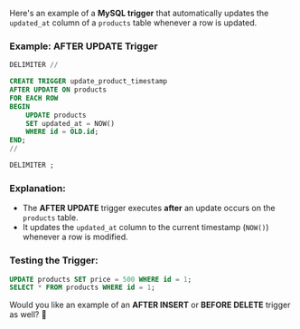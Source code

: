 Here's an example of a **MySQL trigger** that automatically updates the `updated_at` column of a `products` table whenever a row is updated.

### Example: AFTER UPDATE Trigger

```sql
DELIMITER //

CREATE TRIGGER update_product_timestamp
AFTER UPDATE ON products
FOR EACH ROW
BEGIN
    UPDATE products
    SET updated_at = NOW()
    WHERE id = OLD.id;
END;
//

DELIMITER ;
```

### Explanation:
- The **AFTER UPDATE** trigger executes **after** an update occurs on the `products` table.
- It updates the `updated_at` column to the current timestamp (`NOW()`) whenever a row is modified.

### Testing the Trigger:
```sql
UPDATE products SET price = 500 WHERE id = 1;
SELECT * FROM products WHERE id = 1;
```

Would you like an example of an **AFTER INSERT** or **BEFORE DELETE** trigger as well? 🚀
